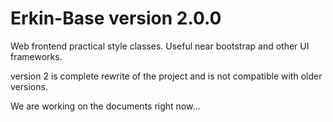 # Erkin-Base version 2.0.0
Web frontend practical style classes. Useful near bootstrap and other UI frameworks.

version 2 is complete rewrite of the project and is not compatible with older versions.

We are working on the documents right now...

